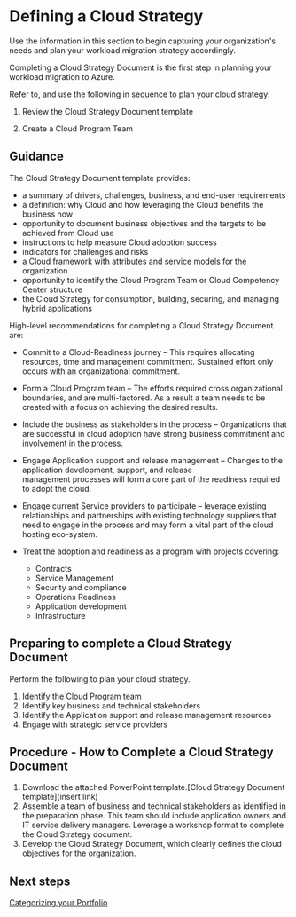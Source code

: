 # Defining a Cloud Strategy

Use the information in this section to begin capturing your organization's needs and plan your workload migration strategy accordingly.

Completing a Cloud Strategy Document is the first step in planning your workload migration to Azure.


Refer to, and use the following in sequence to plan your cloud strategy:

1. Review the Cloud Strategy Document template

2. Create a Cloud Program Team 

## Guidance

The Cloud Strategy Document template provides:
* a summary of drivers, challenges, business, and end-user requirements
* a definition: why Cloud and how leveraging the Cloud benefits the business now
* opportunity to document business objectives and the targets to be achieved from Cloud use
* instructions to help measure Cloud adoption success 
* indicators for challenges and risks
* a Cloud framework with attributes and service models for the organization 
* opportunity to identify the Cloud Program Team or Cloud Competency Center structure
* the Cloud Strategy for consumption, building, securing, and managing hybrid applications

High-level recommendations for completing a Cloud Strategy Document are:
* Commit to a Cloud-Readiness journey – This requires allocating resources, time and management commitment.  Sustained effort only
  occurs with an organizational commitment.
* Form a Cloud Program team – The efforts required cross organizational boundaries, and are multi-factored.  As a result 
  a team needs to be created with a focus on achieving the desired results.
* Include the business as stakeholders in the process – Organizations that are successful in cloud adoption have strong 
  business commitment and involvement in the process.
* Engage Application support and release management – Changes to the application development, support, and release 	
  management processes will form a core part of the readiness required to adopt the cloud.
* Engage current Service providers to participate – leverage existing relationships and partnerships with existing 
  technology suppliers that need to engage in the process and may form a vital part of the cloud hosting eco-system.
* Treat the adoption and readiness as a program with projects covering:

	- Contracts
	- Service Management
	- Security and compliance
	- Operations Readiness
	- Application development 
	- Infrastructure

## Preparing to complete a Cloud Strategy Document

Perform the following to plan your cloud strategy.

1. Identify the Cloud Program team
2. Identify key business and technical stakeholders
3. Identify the Application support and release management resources
4. Engage with strategic service providers

## Procedure - How to Complete a Cloud Strategy Document

1. Download the attached PowerPoint template.[Cloud Strategy Document template](insert link) 
2. Assemble a team of business and technical stakeholders as identified in the preparation phase. This team should 
   include application owners and IT service delivery managers. Leverage a workshop format to complete the Cloud Strategy document.
3. Develop the Cloud Strategy Document, which clearly defines the cloud objectives for the organization.


## Next steps

[Categorizing your Portfolio](https://github.com/alvarovitta/Planning-Workload-Migration/blob/master/2.0-Categorizing-your-Portfolio.md)
